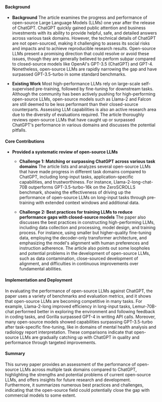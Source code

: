 #### Background
- **Background**
The article examines the progress and performance of open-source Large Language Models (LLMs) one year after the release of ChatGPT. ChatGPT quickly gained public attention and business investments with its ability to provide helpful, safe, and detailed answers across various task domains. However, the technical details of ChatGPT are not open-sourced, making it challenging to assess its social risks and impacts and to achieve reproducible research results. Open-source LLMs present a promising direction that could resolve or avoid these issues, though they are generally believed to perform subpar compared to closed-source models like OpenAI's GPT-3.5 (ChatGPT) and GPT-4. Nonetheless, open-source LLMs are rapidly narrowing the gap and have surpassed GPT-3.5-turbo in some standard benchmarks.

- **Existing Work**
Most high-performance LLMs rely on large-scale self-supervised pre-training, followed by fine-tuning for downstream tasks. Although the community has been actively pushing for high-performing open-source LLMs, open-source models such as Llama-2 and Falcon are still deemed to be less performant than their closed-source counterparts. Assessing LLM capabilities is also an active research area due to the diversity of evaluations required. The article thoroughly reviews open-source LLMs that have caught up or surpassed ChatGPT's performance in various domains and discusses the potential pitfalls.

#### Core Contributions
- **Provided a systematic review of open-source LLMs**
    - **Challenge 1: Matching or surpassing ChatGPT across various task domains**
        The article lists and analyzes several open-source LLMs that have made progress in different task domains compared to ChatGPT, including long-input tasks, application-specific capabilities, and trustworthiness. For instance, Llama-2-long-chat-70B outperforms GPT-3.5-turbo-16k on the ZeroSCROLLS benchmark, showing the effectiveness of driving up the performance of open-source LLMs on long-input tasks through pre-training with extended context windows and additional data.

    - **Challenge 2: Best practices for training LLMs to reduce performance gaps with closed-source models**
        The paper also discusses the best practices in constructing high-performing LLMs, including data collection and processing, model design, and training process. For instance, using smaller but higher-quality fine-tuning data, employing the decoder-only transformer architecture, and emphasizing the model's alignment with human preferences and instruction adherence. The article also points out some loopholes and potential problems in the development of open-source LLMs, such as data contamination, close-sourced development of alignment, and difficulties in continuous improvements over fundamental abilities.

#### Implementation and Deployment
In evaluating the performance of open-source LLMs against ChatGPT, the paper uses a variety of benchmarks and evaluation metrics, and it shows that open-source LLMs are becoming competitive in many tasks. For example, Llama-2-long improved efficiency in long-input tasks, Lemur-70B-chat performed better in exploring the environment and following feedback in coding tasks, and Gorilla surpassed GPT-4 in writing API calls. Moreover, many open-source models showed capabilities surpassing GPT-3.5-turbo after task-specific fine-tuning, like in domains of mental health analysis and radiology report interpretation. These comparisons indicate that open-source LLMs are gradually catching up with ChatGPT in quality and performance through targeted improvements.

#### Summary
This survey paper provides an assessment of the performance of open-source LLMs across multiple task domains compared to ChatGPT, highlighting the strengths and potential problems of current open-source LLMs, and offers insights for future research and development. Furthermore, it summarizes numerous best practices and challenges, indicating that the open-source field could potentially close the gap with commercial models to some extent.